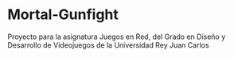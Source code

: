 # Mortal-Gunfight
Proyecto para la asignatura Juegos en Red, del Grado en Diseño y Desarrollo de Videojuegos de la Universidad Rey Juan Carlos
